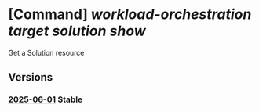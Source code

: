 # [Command] _workload-orchestration target solution show_

Get a Solution resource

## Versions

### [2025-06-01](/Resources/mgmt-plane/L3N1YnNjcmlwdGlvbnMve30vcmVzb3VyY2Vncm91cHMve30vcHJvdmlkZXJzL21pY3Jvc29mdC5lZGdlL3RhcmdldHMve30vc29sdXRpb25zL3t9/2025-06-01.xml) **Stable**

<!-- mgmt-plane /subscriptions/{}/resourcegroups/{}/providers/microsoft.edge/targets/{}/solutions/{} 2025-06-01 -->
